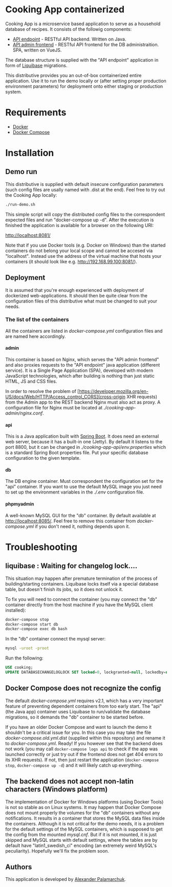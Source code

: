 # Cooking App containerized 

Cooking App is a microservice based application to serve as a household database of recipes. It consists of the followig components:
 * [API endpoint](https://github.com/fankandin/cooking-app-endpoint) - RESTful API backend. Written on Java.
 * [API admin frontend](ttps://github.com/fankandin/cooking-app-admin) - RESTful API frontend for the DB administraition. SPA, written on VueJS.

The database structure is supplied with the "API endpoint" application in form of [Liquibase](http://www.liquibase.org/) migrations.

This distributive provides you an out-of-box containerized entire application. Use it to run the demo locally or (after setting proper production environment parameters) for deployment onto either staging or production system.  

# Requirements
 * [Docker](https://www.docker.com/get-docker)
 * [Docker Compose](https://docs.docker.com/compose/)

# Installation

## Demo run
This distributive is supplied with default insecure configuration parameters (such config files are usally named with .dist at the end). Feel free to try out the Cooking App locally:
```bash
./run-demo.sh
```
This simple script will copy the distributed config files to the correspondent expected files and run "docker-compose up -d". After the execution is finished the application is available for a browser on the following URI:

[http://localhost:8081/]()

Note that if you use Docker tools (e.g. Docker on Windows) than the started containers do not belong your local scope and cannot be accesed via "localhost". Instead use the address of the virtual machine that hosts your containers (it should look like e.g. http://192.168.99.100:8081/).

## Deployment
It is assumed that you're enough experienced with deployment of dockerized web-applications. It should then be quite clear from the configuration files of this distributive what must be changed to suit your needs.

### The list of the containers

All the containers are listed in _docker-compose.yml_ configuration files and are named here accordingly.

#### admin
This container is based on Nginx, which serves the "API admin frontend" and also proxies requests to the "API endpoint" java application (different service). It is a Single Page Application (SPA), developed with modern JavaScript technologies, which after building is nothing than just static HTML, JS and CSS files.

In order to resolve the problem of [https://developer.mozilla.org/en-US/docs/Web/HTTP/Access_control_CORS](cross-origin XHR requests) from the Admin app to the REST backend Nginx must also act as proxy. A configuration file for Nginx must be located at _./cooking-app-admin/nginx.conf_.

#### api
This is a Java application built with [Spring Boot](https://projects.spring.io/spring-boot/). It does need an external web server, because it has a built-in one (Jetty). By default it listens to the port 8800, but it can be changed in _./cooking-app-api/env.properties_ which is a standard Spring Boot properties file. Put your specific database configuration to the given template.

#### db
The DB engine container. Must correspondent the configuration set for the "api" container. If you want to use the default MySQL image you just need to set up the environment variables in the _./.env_ configuration file.
     
#### phpmyadmin
A well-known MySQL GUI for the "db" container. By default available at [http://localhost:8085/](). Feel free to remove this container from _docker-compose.yml_ if you don't need it, nothing depends upon it. 


# Troubleshooting

## liquibase : Waiting for changelog lock....
This situation may happen after premature termination of the process of building/starting containers. Liquibase locks itself via a special database table, but doesn't finish its jobs, so it does not unlock it.

To fix you will need to connect the container (you may connect the "db" container directly from the host machine if you have the MySQL client installed):

```bash
docker-compose stop
docker-compose start db
docker-compose exec db bash
```

In the "db" container connect the mysql server:
```bash
mysql -uroot -proot
```
Run the following:
```sql
USE cooking;
UPDATE DATABASECHANGELOGLOCK SET locked=0, lockgranted=null, lockedby=null WHERE id=1;
```

## Docker Compose does not recognize the config
The default _docker-compose.yml_ requires v2.1, which has a very important feature of preventing dependent containers from too early start. The "api" (the Java app) container uses Liquibase to run/validate the database migrations, so it demands the "db" container to be started before.

If you have an older Docker Compose and want to launch the demo it shouldn't be a critical issue for you. In this case you may take the file _docker-compose.old.yml.dist_ (supplied within this repository) and rename it to _docker-compose.yml_. Ready! If you however see that the backend does not work (you may call `docker-compose logs api` to check if the app was launched correctly or just try out if the frontend does not get 404 errors to its XHR requests). If not, then just restart the application (`docker-compose stop`, `docker-compose up -d`) and it will likely catch up everything.

## The backend does not accept non-latin characters (Windows platform)
The implementation of Docker for Windows platforms (using Docker Tools) is not so stable as on Linux systems. It may happen that Docker Compose does not mount properly the volumes for the "db" containers without any notifications. It results in a container that stores the MySQL data files inside the containers. Although it is not critical for the demo needs, it is a problem for the default settings of the MySQL containers, which is supposed to get the config from the mounted _mysql.cnf_. But if it is not mounted, it is just skipped and MySQL starts with default settings, where the tables are by default have "latin1_swedish_ci" encoding (an extremely weird MySQL's peculiarity). Hopefully we'll fix the problem soon. 

## Authors
This application is developed by [Alexander Palamarchuk](http://palamarchuk.info/).